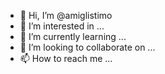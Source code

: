 - 👋 Hi, I’m @amiglistimo
- 👀 I’m interested in ...
- 🌱 I’m currently learning ...
- 💞️ I’m looking to collaborate on ...
- 📫 How to reach me ...

<!---
amiglistimo/amiglistimo is a ✨ special ✨ repository because its `README.md` (this file) appears on your GitHub profile.
You can click the Preview link to take a look at your changes.
--->
